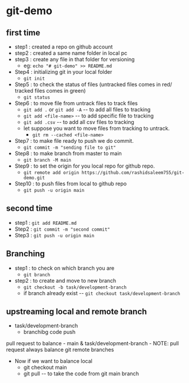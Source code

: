 # git-demo

## first time
- step1 : created a repo on github account
- step2 : created a same name folder in local pc
- step3 : create any file in that folder for versioning
    - eg:  `echo "# git-demo" >> README.md`
- Step4 : initializing git in your local folder
    -  `git init`
- Step5 : to check the status of files (untracked files comes in red/ tracked files comes in green)
    - `git status`
- Step6 : to move file from untrack files to track files
    - `git add .` or `git add -A` -- to add all files to tracking
    - `git add <file-name>` -- to add specific file to tracking
    - `git add .csv` -- to add all csv files to tracking
    - let suppose you want to move files from tracking to untrack.
        - `git rm --cached <file-name>`
- Step7 : to make file ready to push we do commit.
    - `git commit -m "sending file to git"`
- Step8 : to make branch from master to main
    - `git branch -M main`
- Step9 : to set the origin for you local repo for github repo.    
    - `git remote add origin https://github.com/rashidsaleem755/git-demo.git`
- Step10 : to push files from local to github repo
    - `git push -u origin main`

## second time
- step1 : `git add README.md`
- Step2 : `git commit -m "second commit"`
- Step3 : `git push -u origin main`

## Branching
- step1 : to check on which branch you are
    - `git branch`
- step2 : to create and move to new branch
    - `git checkout -b task/development-branch`
    - if branch already exist -- `git checkout task/development-branch`

## upstreaming local and remote branch
- task/development-branch
	- branchibg code push
	
pull request to balance
	- main & task/development-branch
	- NOTE: pull request always balance git remote branches
	
- Now if we want to balance local 
	- git checkout main
	- git pull -- to take the code from git main branch